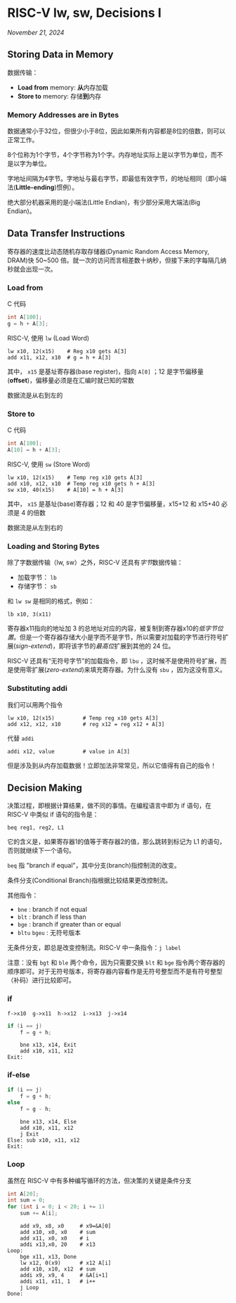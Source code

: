 # RISC-V lw, sw, Decisions I

*November 21, 2024*

## Storing Data in Memory

数据传输：

- **Load from** memory: **从**内存加载
- **Store to** memory: 存储**到**内存

### Memory Addresses are in Bytes

数据通常小于32位，但很少小于8位，因此如果所有内容都是8位的倍数，则可以正常工作。

8个位称为1个字节，4个字节称为1个字。内存地址实际上是以字节为单位，而不是以字为单位。

字地址间隔为4字节。字地址与最右字节，即最低有效字节，的地址相同（即小端法(**Little-ending**)惯例）。

绝大部分机器采用的是小端法(Little Endian)，有少部分采用大端法(Big Endian)。

## Data Transfer Instructions

寄存器的速度比动态随机存取存储器(Dynamic Random Access Memory, DRAM)快 50~500 倍。就一次的访问而言相差数十纳秒，但接下来的字每隔几纳秒就会出现一次。

### Load from

C 代码

```C
int A[100];
g = h + A[3];
```

RISC-V, 使用 `lw` (Load Word)

```
lw x10, 12(x15)    # Reg x10 gets A[3]
add x11, x12, x10  # g = h + A[3]
```

其中， `x15` 是基址寄存器(base register)，指向 `A[0]` ；12 是字节偏移量(**offset**)，偏移量必须是在汇编时就已知的常数

数据流是从右到左的

### Store to

C 代码

```C
int A[100];
A[10] = h + A[3];
```

RISC-V, 使用 `sw` (Store Word)

```
lw x10, 12(x15)    # Temp reg x10 gets A[3]
add x10, x12, x10  # Temp reg x10 gets h + A[3]
sw x10, 40(x15)    # A[10] = h + A[3]
```

其中， `x15` 是基址(base)寄存器；12 和 40 是字节偏移量，x15+12 和 x15+40 必须是 4 的倍数

数据流是从左到右的

### Loading and Storing Bytes

除了字数据传输（lw, sw）之外，RISC-V 还具有*字节*数据传输：

- 加载字节： `lb` 
- 存储字节： `sb` 

和 `lw sw` 是相同的格式，例如：

`lb x10, 3(x11)` 

寄存器x11指向的地址加 3 的总地址对应的内容，被复制到寄存器x10的*低字节位置*。但是一个寄存器存储大小是字而不是字节，所以需要对加载的字节进行符号扩展(*sign-extend*)，即将该字节的*最高位*扩展到其他的 24 位。

RISC-V 还具有“无符号字节”的加载指令，即 `lbu` ，这时候不是使用符号扩展，而是使用零扩展(*zero-extend*)来填充寄存器。为什么没有 `sbu` ，因为这没有意义。

### Substituting addi

我们可以用两个指令

```
lw x10, 12(x15)         # Temp reg x10 gets A[3] 
add x12, x12, x10       # reg x12 = reg x12 + A[3]
```

代替 `addi` 

```
addi x12, value         # value in A[3]
```

但是涉及到从内存加载数据！立即加法非常常见，所以它值得有自己的指令！

## Decision Making

决策过程，即根据计算结果，做不同的事情。在编程语言中即为 if 语句，在 RISC-V 中类似 if 语句的指令是：

`beq reg1, reg2, L1`

它的含义是，如果寄存器1的值等于寄存器2的值，那么跳转到标记为 L1 的语句，否则就继续下一个语句。

`beq` 指 "branch if equal"，其中分支(branch)指控制流的改变。

条件分支(Conditional Branch)指根据比较结果更改控制流。

其他指令：

- `bne` : branch if not equal
- `blt` : branch if less than
- `bge` : branch if greater than or equal
- `bltu` `bgeu` : 无符号版本

无条件分支，即总是改变控制流。RISC-V 中一条指令：`j label` 

注意：没有 `bgt` 和 `ble` 两个命令，因为只需要交换 `blt` 和 `bge` 指令两个寄存器的顺序即可。对于无符号版本，将寄存器内容看作是无符号整型而不是有符号整型（补码）进行比较即可。

### if

`f->x10  g->x11  h->x12  i->x13  j->x14`

```C
if (i == j)
	f = g + h;
```

```
	bne x13, x14, Exit
	add x10, x11, x12
Exit:
```

### if-else

```C
if (i == j)
	f = g + h;
else 
	f = g - h;
```

```
	bne x13, x14, Else
	add x10, x11, x12
	j Exit
Else: sub x10, x11, x12
Exit:
```

### Loop

虽然在 RISC-V 中有多种编写循环的方法，但决策的关键是条件分支

```C
int A[20];
int sum = 0;
for (int i = 0; i < 20; i += 1)
	sum += A[i];
```

```
	add x9, x8, x0     # x9=&A[0] 
	add x10, x0, x0    # sum
	add x11, x0, x0    # i
	addi x13,x0, 20    # x13
Loop:
	bge x11, x13, Done 
	lw x12, 0(x9)      # x12 A[i] 
	add x10, x10, x12  # sum
	addi x9, x9, 4     # &A[i+1] 
	addi x11, x11, 1   # i++ 
	j Loop 
Done:
```
